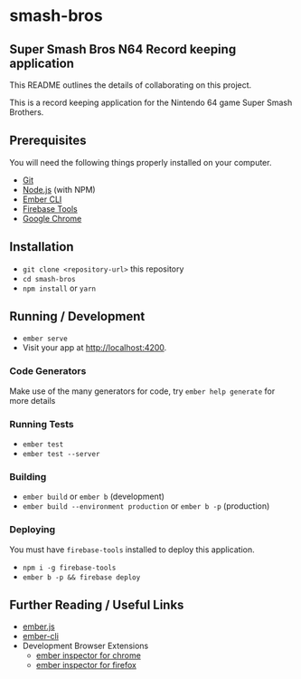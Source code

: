 # smash-bros

## Super Smash Bros N64 Record keeping application

This README outlines the details of collaborating on this project.

This is a record keeping application for the Nintendo 64 game Super Smash Brothers.

## Prerequisites

You will need the following things properly installed on your computer.

* [Git](https://git-scm.com/)
* [Node.js](https://nodejs.org/) (with NPM)
* [Ember CLI](https://ember-cli.com/)
* [Firebase Tools](https://github.com/firebase/firebase-tools/)
* [Google Chrome](https://google.com/chrome/)

## Installation

* `git clone <repository-url>` this repository
* `cd smash-bros`
* `npm install` or `yarn`

## Running / Development

* `ember serve`
* Visit your app at [http://localhost:4200](http://localhost:4200).

### Code Generators

Make use of the many generators for code, try `ember help generate` for more details

### Running Tests

* `ember test`
* `ember test --server`

### Building

* `ember build` or `ember b` (development)
* `ember build --environment production` or `ember b -p` (production)

### Deploying

You must have `firebase-tools` installed to deploy this application.

* `npm i -g firebase-tools`
* `ember b -p && firebase deploy`

## Further Reading / Useful Links

* [ember.js](https://emberjs.com/)
* [ember-cli](https://ember-cli.com/)
* Development Browser Extensions
  * [ember inspector for chrome](https://chrome.google.com/webstore/detail/ember-inspector/bmdblncegkenkacieihfhpjfppoconhi)
  * [ember inspector for firefox](https://addons.mozilla.org/en-US/firefox/addon/ember-inspector/)
